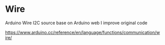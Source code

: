 # Wire
Arduino Wire I2C source 
base on Arduino web 
I improve original code 

https://www.arduino.cc/reference/en/language/functions/communication/wire/
